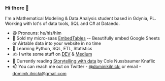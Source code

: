 ### Hi there 👋

I'm a Mathematical Modeling & Data Analysis student based in Gdynia, PL. Working with lot's of data tools, SQL and C# at Dataedo.

- 😄 Pronouns: he/his/him
- 🔭 Sold my micro-saas [EmbedTables](https://embedtables.com) -- Beautifully embed Google Sheets or Airtable data into your website in no time
- 🌱 Learning Python, SQL, ETL, Statistics
- ✍️ I write some stuff on [DEV](https://dev.to/dominikilnicki) & [Medium](https://medium.com/@DominikIlnicki)
- 📖 Currently reading [Storytelling with data](https://www.amazon.com/gp/product/1119002257/ref=as_li_qf_asin_il_tl?ie=UTF8&tag=storytellingwithdata-20&creative=9325&linkCode=as2&creativeASIN=1119002257&linkId=c9a5d9689e0665c8098acb1bd01b51e1) by Cole Nussbaumer Knaflic
- 📫 You can reach me out on Twitter - [@dominikilnicki](https://twitter.com/dominikilnicki) or email - dominik.ilnicki@gmail.com
